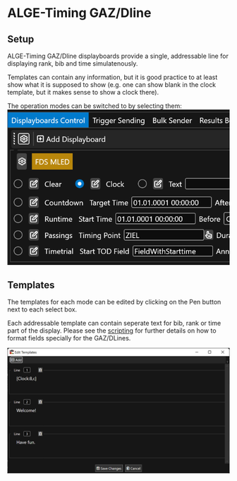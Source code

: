 ﻿# ALGE-Timing GAZ/Dline

## Setup

ALGE-Timing GAZ/Dline displayboards provide a single, addressable line for displaying rank, bib and time simulatenously.

Templates can contain any information, but it is good practice to at least show what it is supposed to show (e.g. one can show blank in the clock template, but it makes sense to show a clock there).

The operation modes can be switched to by selecting them: 
![Screenshot](../switchingmodes.png)

## Templates

The templates for each mode can be edited by clicking on the Pen button next to each select box. 

Each addressable template can contain seperate text for bib, rank or time part of the display. 
Please see the [scripting](scripting.md) for further details on how to format fields specially for the GAZ/DLines.

![Screenshot](../edittemplate.png)

